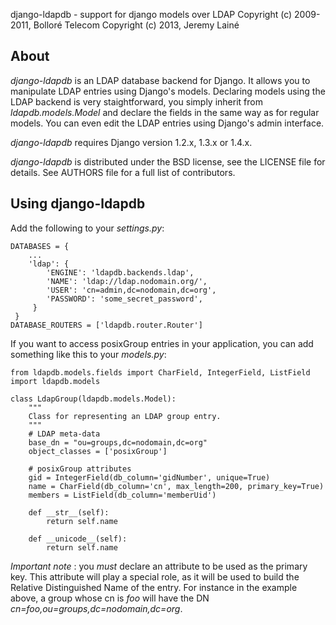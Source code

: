 django-ldapdb - support for django models over LDAP
Copyright (c) 2009-2011, Bolloré Telecom
Copyright (c) 2013, Jeremy Lainé

About
-----

_django-ldapdb_ is an LDAP database backend for Django. It allows you to
manipulate LDAP entries using Django's models. Declaring models using the
LDAP backend is very staightforward, you simply inherit from
_ldapdb.models.Model_ and declare the fields in the same way as for regular
models. You can even edit the LDAP entries using Django's admin interface.

_django-ldapdb_ requires Django version 1.2.x, 1.3.x or 1.4.x.

_django-ldapdb_ is distributed under the BSD license, see the LICENSE
file for details. See AUTHORS file for a full list of contributors.

Using django-ldapdb
-------------------

Add the following to your _settings.py_:

    DATABASES = {
        ...
        'ldap': {
            'ENGINE': 'ldapdb.backends.ldap',
            'NAME': 'ldap://ldap.nodomain.org/',
            'USER': 'cn=admin,dc=nodomain,dc=org',
            'PASSWORD': 'some_secret_password',
         }
     }
    DATABASE_ROUTERS = ['ldapdb.router.Router']

If you want to access posixGroup entries in your application, you can add
something like this to your _models.py_:

    from ldapdb.models.fields import CharField, IntegerField, ListField
    import ldapdb.models

    class LdapGroup(ldapdb.models.Model):
        """
        Class for representing an LDAP group entry.
        """
        # LDAP meta-data
        base_dn = "ou=groups,dc=nodomain,dc=org"
        object_classes = ['posixGroup']

        # posixGroup attributes
        gid = IntegerField(db_column='gidNumber', unique=True)
        name = CharField(db_column='cn', max_length=200, primary_key=True)
        members = ListField(db_column='memberUid')

        def __str__(self):
            return self.name

        def __unicode__(self):
            return self.name

_Important note_ : you _must_ declare an attribute to be used as the primary
key. This attribute will play a special role, as it will be used to build the
Relative Distinguished Name of the entry. For instance in the example above,
a group whose cn is _foo_ will have the DN _cn=foo,ou=groups,dc=nodomain,dc=org_.

